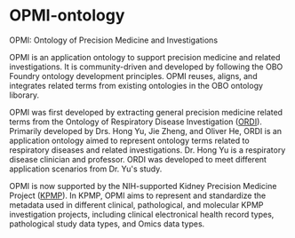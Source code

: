 # OPMI-ontology
OPMI: Ontology of Precision Medicine and Investigations

OPMI is an application ontology to support precision medicine and related investigations. It is community-driven and developed by following the OBO Foundry ontology development principles. OPMI reuses, aligns, and integrates related terms from existing ontologies in the OBO ontology liborary.

OPMI was first developed by extracting general precision medicine related terms from the Ontology of Respiratory Disease Investigation ([ORDI](https://github.com/OPMI/ordi)). Primarily developed by Drs. Hong Yu, Jie Zheng, and Oliver He, ORDI is an application ontology aimed to represent ontology terms related to respiratory diseases and related investigations. Dr. Hong Yu is a respiratory disease clinician and professor. ORDI was developed to meet different application scenarios from Dr. Yu's study.

OPMI is now supported by the NIH-supported Kidney Precision Medicine Project ([KPMP](http://kpmp.org)). In KPMP, OPMI aims to represent and standardize the metadata used in different clinical, pathological, and molecular KPMP investigation projects, including clinical electronical health record types, pathological study data types, and Omics data types.  
